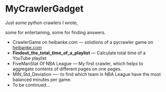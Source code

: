 # MyCrawlerGadget
Just some python crawlers I wrote,

some for entertaining, some for finding answers.



- CrawlerGame on heibanke.com  — solutions of a pycrawler game on [heibanke.com](http://www.heibanke.com/lesson/crawler_ex00/)
- **Findout_the_total_time_of_a_playlist** — Calculate total time of a YouTube playlist
- FiveManStat Of NBA League — My first crawler, which helps to aggregate contents of different pages on one pages.
- MIN_Std_Deviation —- to find which team in NBA League have the most balanced minutes per game.
- To be continued...